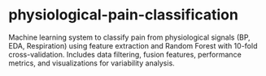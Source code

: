 # physiological-pain-classification
Machine learning system to classify pain from physiological signals (BP, EDA, Respiration) using feature extraction and Random Forest with 10-fold cross-validation. Includes data filtering, fusion features, performance metrics, and visualizations for variability analysis.
